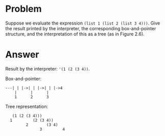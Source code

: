 # Problem

Suppose we evaluate the expression `(list 1 (list 2 (list 3 4)))`. Give the result printed by the interpreter, the corresponding box-and-pointer structure, and the interpretation of this as a tree (as in Figure 2.6).

# Answer

Result by the interpreter: `'(1 (2 (3 4))`.

Box-and-pointer:

```
---| | |->| | |->| | |->4
    |      |      |
    1      2      3
```

Tree representation:

  ```
     (1 (2 (3 4)))
    1         (2 (3 4))
           2        (3 4)
                 3         4
  ```
